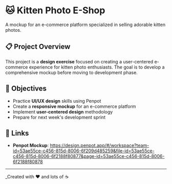 # 🐱 Kitten Photo E-Shop

A mockup for an e-commerce platform specialized in selling adorable kitten photos.

## 📋 Project Overview

This project is a **design exercise** focused on creating a user-centered e-commerce experience for kitten photo enthusiasts. The goal is to develop a comprehensive mockup before moving to development phase.

## 🎯 Objectives

- Practice **UI/UX design** skills using Penpot
- Create a **responsive mockup** for an e-commerce platform
- Implement **user-centered design** methodology
- Prepare for next week's development sprint

## 🔗 Links

- **Penpot Mockup**: https://design.penpot.app/#/workspace?team-id=53ae55ce-c456-815d-8006-6f209d485259&file-id=53ae55ce-c456-815d-8006-6f2188f80877&page-id=53ae55ce-c456-815d-8006-6f2188f80878

---

\_Created with ❤️ and lots of ☕
